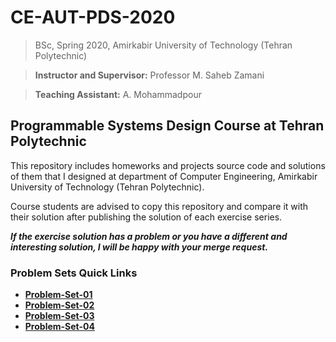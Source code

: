 # CE-AUT-PDS-2020
> BSc, Spring 2020, Amirkabir University of Technology (Tehran Polytechnic)

> **Instructor and Supervisor:** Professor M. Saheb Zamani

> **Teaching Assistant:** A. Mohammadpour

## Programmable Systems Design Course at Tehran Polytechnic

This repository includes homeworks and projects source code and solutions of them that I designed at department of Computer Engineering, Amirkabir University of Technology (Tehran Polytechnic).

Course students are advised to copy this repository and compare it with their solution after publishing the solution of each exercise series.

***If the exercise solution has a problem or you have a different and interesting solution, I will be happy with your merge request.***

### Problem Sets Quick Links 

* [**Problem-Set-01**](https://github.com/aliemo/ce-aut-pds-2020/tree/master/ProblemSets/PDS-ProblemSet-01)
* [**Problem-Set-02**](https://github.com/aliemo/ce-aut-pds-2020/tree/master/ProblemSets/PDS-ProblemSet-02)
* [**Problem-Set-03**](https://github.com/aliemo/ce-aut-pds-2020/tree/master/ProblemSets/PDS-ProblemSet-03)
* [**Problem-Set-04**](https://github.com/aliemo/ce-aut-pds-2020/tree/master/ProblemSets/PDS-ProblemSet-04)
